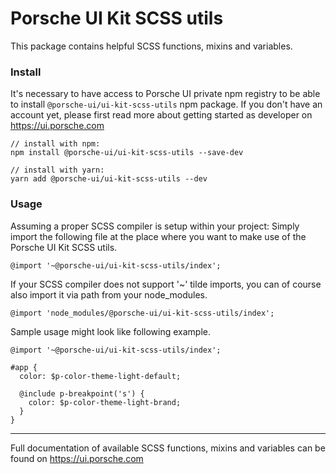 # Porsche UI Kit SCSS utils
This package contains helpful SCSS functions, mixins and variables.

### Install
It's necessary to have access to Porsche UI private npm registry to be able to install `@porsche-ui/ui-kit-scss-utils` npm package. If you don't have an account yet, please first read more about getting started as developer on https://ui.porsche.com

```
// install with npm:
npm install @porsche-ui/ui-kit-scss-utils --save-dev

// install with yarn:
yarn add @porsche-ui/ui-kit-scss-utils --dev
```

### Usage
Assuming a proper SCSS compiler is setup within your project: Simply import the following file 
at the place where you want to make use of the Porsche UI Kit SCSS utils.

```
@import '~@porsche-ui/ui-kit-scss-utils/index';
```

If your SCSS compiler does not support '~' tilde imports, you can of course also import it via
path from your node_modules.

```
@import 'node_modules/@porsche-ui/ui-kit-scss-utils/index';
```

Sample usage might look like following example.

```
@import '~@porsche-ui/ui-kit-scss-utils/index';

#app {
  color: $p-color-theme-light-default;
  
  @include p-breakpoint('s') {
    color: $p-color-theme-light-brand;
  }
}
```

---

Full documentation of available SCSS functions, mixins and variables can be found on https://ui.porsche.com